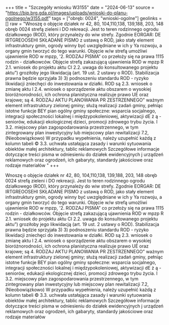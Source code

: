 +++
title = "Szczegóły wniosku W3155"
date = "2024-06-13"
source = "https://bip.brg.gda.pl/images/uploads/wnioski-do-planu-ogolnego/w3155.pdf"
tags = ["obręb: 0024", "wnioski-ogolne"]
geolinks = []
raw = "Wnoszę o objęcie działek nr 42, 80, 104,110,138, 139,188, 203, 148 obręb 0024 strefą zieleni i DO rekreacji. Jest to teren rodzinnego ogrodu działkowego (ROD), który przynależy do wiw strefy. Zgodnie  EORGAR: DE IRTGREOOSEHI SKŁADANE PISMO z ustawą o ROD, jako stały element infrastruktury gmin, ogrody winny być uwzględniane w ich y Ya rozwoju, a organy gmin tworzyć do tego warunki. Objęcie w/w strefą umożliwi ujawnienie ROD w mpzp, '2. RODZAJ PISMA” co przełoży się na prawa 1115 rodzin - działkowców. Objęcie strefą zakazującą ujawnienia ROD w mpzp R 2.1. wniosek do projektu aktu CI 2.2. uwaga do konsultowanego projektu aktu”) groziłoby jego likwidacją (art. 19 ust. 2 ustawy o ROD). Stabilizacja prawna będzie sprzyjała  3) 3) podnoszeniu standardu ROD - ryzyko likwidacji zniechęci do inwestowania w działki. ROD są  2.3. wniosek o zmianę aktu l 2.4. wniosek o sporządzenie aktu obszarem o wysokiej bioróżnorodności, ich ochrona planistyczna realizuje prawo UE oraz krajowe; są 4. RODZAJ AKTU PLANOWANIA PR ZESTRZENNEGO” ważnym element infrastruktury zielonej gminy; służą realizacji zadań gminy, pełniąc istotne funkcje BEY pian ogólny gminy społeczne: wsparcia socjalnego, integracji społeczności lokalnej i międzypokoleniowej, aktywizacji dE ż ą - seniorów, edukacji ekologicznej dzieci, promocji zdrowego trybu życia. l 3.2. miejscowy plan zagospodarowania przestrzennego, w tym zintegrowany plan inwestycyjny lub miejscowy plan rewitalizacji 7.2, (Nieobowiązkowo) W przypadku wypełnienia, należy uzupełnić każdą z kolumn tabeli © 3.3. uchwała ustałająca zasady i warunki sytuowania obiektów małej architektury, tablic reklamowych Szczegółowe informacje dotyczące treści pisma w odniesieniu do działek ewidencyjnych j urządzeń reklamowych oraz ogrodzeń, ich gabaryty, standardy jakościowe oraz rodzaje materiałów   "
+++

Wnoszę o objęcie działek nr 42, 80, 104,110,138, 139,188, 203, 148 obręb 0024 strefą zieleni i
DO rekreacji. Jest to teren rodzinnego ogrodu działkowego (ROD), który przynależy do wiw strefy. Zgodnie
 EORGAR: DE IRTGREOOSEHI SKŁADANE PISMO z ustawą o ROD, jako stały element infrastruktury gmin, ogrody winny być uwzględniane w ich
y Ya rozwoju, a organy gmin tworzyć do tego warunki. Objęcie w/w strefą umożliwi ujawnienie ROD w mpzp,
'2. RODZAJ PISMA” co przełoży się na prawa 1115 rodzin - działkowców. Objęcie strefą zakazującą ujawnienia ROD w mpzp
R 2.1. wniosek do projektu aktu CI 2.2. uwaga do konsultowanego projektu aktu”) groziłoby jego likwidacją (art. 19 ust. 2 ustawy o ROD). Stabilizacja prawna będzie sprzyjała
 3) 3) podnoszeniu standardu ROD - ryzyko likwidacji zniechęci do inwestowania w działki. ROD są
 2.3. wniosek o zmianę aktu l 2.4. wniosek o sporządzenie aktu obszarem o wysokiej bioróżnorodności, ich ochrona planistyczna realizuje prawo UE oraz krajowe; są
4. RODZAJ AKTU PLANOWANIA PR ZESTRZENNEGO” ważnym element infrastruktury zielonej gminy; służą realizacji zadań gminy, pełniąc istotne funkcje
BEY pian ogólny gminy społeczne: wsparcia socjalnego, integracji społeczności lokalnej i międzypokoleniowej, aktywizacji
dE ż ą - seniorów, edukacji ekologicznej dzieci, promocji zdrowego trybu życia.
l 3.2. miejscowy plan zagospodarowania przestrzennego, w tym zintegrowany plan inwestycyjny lub
miejscowy plan rewitalizacji 7.2, (Nieobowiązkowo) W przypadku wypełnienia, należy uzupełnić każdą z kolumn tabeli
© 3.3. uchwała ustałająca zasady i warunki sytuowania obiektów małej architektury, tablic reklamowych Szczegółowe informacje dotyczące treści pisma w odniesieniu do działek ewidencyjnych
j urządzeń reklamowych oraz ogrodzeń, ich gabaryty, standardy jakościowe oraz rodzaje materiałów   


